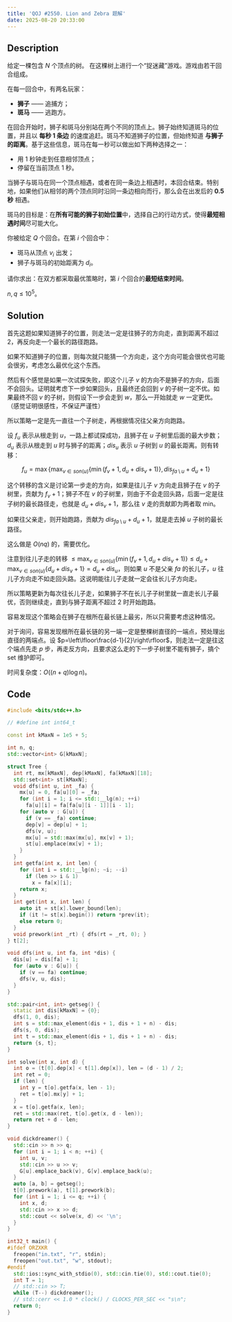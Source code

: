 ```yaml
---
title: 'QOJ #2550. Lion and Zebra 题解'
date: 2025-08-20 20:33:00
---
```


## Description

给定一棵包含 $N$ 个顶点的树。
在这棵树上进行一个“捉迷藏”游戏。游戏由若干回合组成。

在每一回合中，有两名玩家：

* **狮子** —— 追捕方；
* **斑马** —— 逃跑方。

在回合开始时，狮子和斑马分别站在两个不同的顶点上。狮子始终知道斑马的位置，并且以 **每秒 1 条边** 的速度追赶。斑马不知道狮子的位置，但始终知道 **与狮子的距离**。基于这些信息，斑马在每一秒可以做出如下两种选择之一：

* 用 1 秒钟走到任意相邻顶点；
* 停留在当前顶点 1 秒。

当狮子与斑马在同一个顶点相遇，或者在同一条边上相遇时，本回合结束。特别地，如果他们从相邻的两个顶点同时沿同一条边相向而行，那么会在出发后的 **0.5 秒** 相遇。

斑马的目标是：在**所有可能的狮子初始位置**中，选择自己的行动方式，使得**最短相遇时间**尽可能大化。

你被给定 $Q$ 个回合。在第 $i$ 个回合中：

* 斑马从顶点 $v_i$ 出发；
* 狮子与斑马的初始距离为 $d_i$。

请你求出：在双方都采取最优策略时，第 $i$ 个回合的**最短结束时间**。

$n,q\leq 10^5$。

## Solution

首先这题如果知道狮子的位置，则走法一定是往狮子的方向走，直到距离不超过 $2$，再反向走一个最长的路径跑路。

如果不知道狮子的位置，则每次就只能猜一个方向走，这个方向可能会很优也可能会很劣，考虑怎么最优化这个东西。

然后有个感觉是如果一次试探失败，即这个儿子 $v$ 的方向不是狮子的方向，后面不会回头。证明就考虑下一步如果回头，且最终还会回到 $v$ 的子树一定不优。如果最终不回 $v$ 的子树，则假设下一步会走到 $w$，那么一开始就走 $w$ 一定更优。（感觉证明很感性，不保证严谨性）

所以策略一定是先一直往一个子树走，再根据情况往父亲方向跑路。

设 $f_u$ 表示从根走到 $u$，一路上都试探成功，且狮子在 $u$ 子树里后面的最大步数；$d_u$ 表示从根走到 $u$ 时与狮子的距离；$dis_u$ 表示 $u$ 子树到 $u$ 的最长距离。则有转移：

$$
f_u=\max\left\{\max_{v\in son(u)}{\left\{\min(f_v+1,d_u+dis_v+1)\right\}},dis_{fa\setminus u}+d_u+1\right\}
$$

这个转移的含义是讨论第一步走的方向，如果是往儿子 $v$ 方向走且狮子在 $v$ 的子树里，贡献为 $f_v+1$；狮子不在 $v$ 的子树里，则由于不会走回头路，后面一定是往子树的最长路径走，也就是 $d_u+dis_v+1$，那么往 $v$ 走的贡献即为两者取 min。

如果往父亲走，则开始跑路，贡献为 $dis_{fa\setminus u}+d_u+1$，就是走去掉 $u$ 子树的最长路径。

这么做是 $O(nq)$ 的，需要优化。

注意到往儿子走的转移 $\displaystyle\leq\max_{v\in son(u)}{\left\{\min(f_v+1,d_u+dis_v+1)\right\}}\leq d_u+\max_{v\in son(u)}{\left\{d_u+dis_v+1\right\}}=d_u+dis_u$，则如果 $u$ 不是父亲 $fa$ 的长儿子，$u$ 往儿子方向走不如走回头路。这说明能往儿子走就一定会往长儿子方向走。

所以策略更新为每次往长儿子走，如果狮子不在长儿子子树里就一直走长儿子最优，否则继续走，直到与狮子距离不超过 $2$ 时开始跑路。

容易发现这个策略会在狮子在根所在最长链上最劣，所以只需要考虑这种情况。

对于询问，容易发现根所在最长链的另一端一定是整棵树直径的一端点，预处理出直径的两端点。设 $p=\left\lfloor\frac{d-1}{2}\right\rfloor$，则走法一定是往这个端点先走 $p$ 步，再走反方向，且要求这么走的下一步子树里不能有狮子，搞个 set 维护即可。

时间复杂度：$O((n+q)\log n)$。

## Code

```cpp
#include <bits/stdc++.h>

// #define int int64_t

const int kMaxN = 1e5 + 5;

int n, q;
std::vector<int> G[kMaxN];

struct Tree {
  int rt, mx[kMaxN], dep[kMaxN], fa[kMaxN][18];
  std::set<int> st[kMaxN];
  void dfs(int u, int _fa) {
    mx[u] = 0, fa[u][0] = _fa;
    for (int i = 1; i <= std::__lg(n); ++i)
      fa[u][i] = fa[fa[u][i - 1]][i - 1];
    for (auto v : G[u]) {
      if (v == _fa) continue;
      dep[v] = dep[u] + 1;
      dfs(v, u);
      mx[u] = std::max(mx[u], mx[v] + 1);
      st[u].emplace(mx[v] + 1);
    }
  }
  int getfa(int x, int len) {
    for (int i = std::__lg(n); ~i; --i)
      if (len >> i & 1)
        x = fa[x][i];
    return x;
  }
  int get(int x, int len) {
    auto it = st[x].lower_bound(len);
    if (it != st[x].begin()) return *prev(it);
    else return 0;
  }
  void prework(int _rt) { dfs(rt = _rt, 0); }
} t[2];

void dfs(int u, int fa, int *dis) {
  dis[u] = dis[fa] + 1;
  for (auto v : G[u]) {
    if (v == fa) continue;
    dfs(v, u, dis);
  }
}

std::pair<int, int> getseg() {
  static int dis[kMaxN] = {0};
  dfs(1, 0, dis);
  int s = std::max_element(dis + 1, dis + 1 + n) - dis;
  dfs(s, 0, dis);
  int t = std::max_element(dis + 1, dis + 1 + n) - dis;
  return {s, t};
}

int solve(int x, int d) {
  int o = (t[0].dep[x] < t[1].dep[x]), len = (d - 1) / 2;
  int ret = 0;
  if (len) {
    int y = t[o].getfa(x, len - 1);
    ret = t[o].mx[y] + 1;
  }
  x = t[o].getfa(x, len);
  ret = std::max(ret, t[o].get(x, d - len));
  return ret + d - len;
}

void dickdreamer() {
  std::cin >> n >> q;
  for (int i = 1; i < n; ++i) {
    int u, v;
    std::cin >> u >> v;
    G[u].emplace_back(v), G[v].emplace_back(u);
  }
  auto [a, b] = getseg();
  t[0].prework(a), t[1].prework(b);
  for (int i = 1; i <= q; ++i) {
    int x, d;
    std::cin >> x >> d;
    std::cout << solve(x, d) << '\n';
  }
}

int32_t main() {
#ifdef ORZXKR
  freopen("in.txt", "r", stdin);
  freopen("out.txt", "w", stdout);
#endif
  std::ios::sync_with_stdio(0), std::cin.tie(0), std::cout.tie(0);
  int T = 1;
  // std::cin >> T;
  while (T--) dickdreamer();
  // std::cerr << 1.0 * clock() / CLOCKS_PER_SEC << "s\n";
  return 0;
}
```